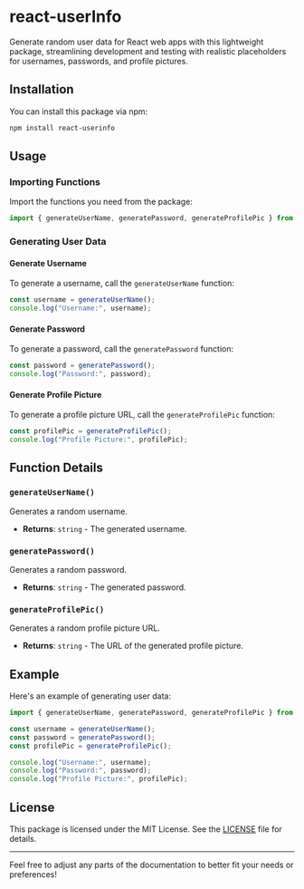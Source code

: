 # react-userInfo

Generate random user data for React web apps with this lightweight package, streamlining development and testing with realistic placeholders for usernames, passwords, and profile pictures.

## Installation

You can install this package via npm:

```bash
npm install react-userinfo
```

## Usage

### Importing Functions

Import the functions you need from the package:

```javascript
import { generateUserName, generatePassword, generateProfilePic } from 'user-data-generator-react';
```

### Generating User Data

#### Generate Username

To generate a username, call the `generateUserName` function:

```javascript
const username = generateUserName();
console.log("Username:", username);
```

#### Generate Password

To generate a password, call the `generatePassword` function:

```javascript
const password = generatePassword();
console.log("Password:", password);
```

#### Generate Profile Picture

To generate a profile picture URL, call the `generateProfilePic` function:

```javascript
const profilePic = generateProfilePic();
console.log("Profile Picture:", profilePic);
```

## Function Details

### `generateUserName()`

Generates a random username.

- **Returns**: `string` - The generated username.

### `generatePassword()`

Generates a random password.

- **Returns**: `string` - The generated password.

### `generateProfilePic()`

Generates a random profile picture URL.

- **Returns**: `string` - The URL of the generated profile picture.

## Example

Here's an example of generating user data:

```javascript
import { generateUserName, generatePassword, generateProfilePic } from 'user-data-generator-react';

const username = generateUserName();
const password = generatePassword();
const profilePic = generateProfilePic();

console.log("Username:", username);
console.log("Password:", password);
console.log("Profile Picture:", profilePic);
```

## License

This package is licensed under the MIT License. See the [LICENSE](LICENSE) file for details.

---

Feel free to adjust any parts of the documentation to better fit your needs or preferences!